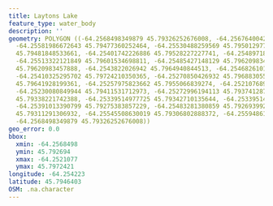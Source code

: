 ```yaml
---
title: Laytons Lake
feature_type: water_body
description: ''
geometry: POLYGON ((-64.2568498349879 45.79326252676008, -64.25676400429975 45.79378617151569,
  -64.25581986672643 45.79477360252464, -64.25530488259569 45.79501297710454, -64.25418908364517
  45.79481848533661, -64.25401742226886 45.79528227227741, -64.25489718682493 45.79556652688123,
  -64.25513322121849 45.79601534698811, -64.25485427148129 45.79620983457888, -64.2543822026942
  45.79620983457888, -64.2543822026942 45.7964940844513, -64.25468261010408 45.7968232140711,
  -64.25410325295702 45.79724210350365, -64.25270850426932 45.79688305561177, -64.25296599633468
  45.79641928199361, -64.25257975823662 45.7955066839274, -64.25210768945041 45.79459407091527,
  -64.25230080849944 45.79411531712973, -64.25272996194113 45.7937412878723, -64.25294453866286
  45.79338221742388, -64.25339514977725 45.79342710135644, -64.25339514977725 45.79308299028273,
  -64.25391013390799 45.79275383857229, -64.25483281380859 45.79269399259807, -64.25496155984128
  45.79311291306932, -64.25545508630019 45.79306802888372, -64.25594861275911 45.79281368448224,
  -64.2568498349879 45.79326252676008))
geo_error: 0.0
bbox:
  xmin: -64.2568498
  ymin: 45.792694
  xmax: -64.2521077
  ymax: 45.7972421
longitude: -64.254223
latitude: 45.7946403
OSM: .na.character
---
```

